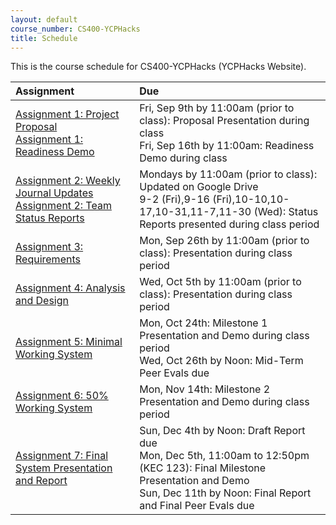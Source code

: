 ```yaml
---
layout: default
course_number: CS400-YCPHacks
title: Schedule
---
```


This is the course schedule for CS400-YCPHacks (YCPHacks Website). 

**Assignment** | **Due**
:--------------|:---------
[Assignment 1: Project Proposal](assign/assign01.html)<br>[Assignment 1: Readiness Demo](assign/assign01.html)  | Fri, Sep 9th by 11:00am (prior to class): Proposal Presentation during class<br> Fri, Sep 16th by 11:00am: Readiness Demo during class
[Assignment 2: Weekly Journal Updates](assign/assign02.html)<br>[Assignment 2: Team Status Reports](assign/assign02.html) | Mondays by 11:00am (prior to class): Updated on Google Drive<br> 9-2 (Fri),9-16 (Fri),10-10,10-17,10-31,11-7,11-30 (Wed): Status Reports presented during class period
[Assignment 3: Requirements](assign/assign03.html)                         | Mon, Sep 26th by 11:00am (prior to class): Presentation during class period
[Assignment 4: Analysis and Design](assign/assign04.html)                  | Wed, Oct 5th by 11:00am (prior to class): Presentation during class period
[Assignment 5: Minimal Working System](assign/assign05.html)               | Mon, Oct 24th: Milestone 1 Presentation and Demo during class period<br>Wed, Oct 26th by Noon: Mid-Term Peer Evals due
[Assignment 6: 50% Working System](assign/assign06.html)                   | Mon, Nov 14th: Milestone 2 Presentation and Demo during class period
[Assignment 7: Final System Presentation and Report](assign/assign07.html) | Sun, Dec 4th by Noon: Draft Report due<br>Mon, Dec 5th, 11:00am to 12:50pm (KEC 123): Final Milestone Presentation and Demo<br>Sun, Dec 11th by Noon: Final Report and Final Peer Evals due